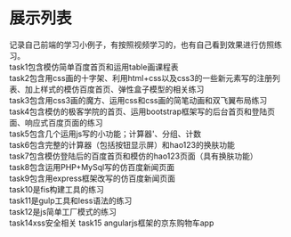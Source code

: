 展示列表
==========
记录自己前端的学习小例子，有按照视频学习的，也有自己看到效果进行仿照练习。<br>
task1包含模仿简单百度首页和运用table画课程表<br>
task2包含用css画的十字架、利用html+css以及css3的一些新元素写的注册列表、加上样式的模仿百度首页、弹性盒子模型的相关练习<br>
task3包含用css3画的魔方、运用css和css画的简笔动画和双飞翼布局练习</br>
task4包含模仿的极客学院的首页、运用bootstrap框架写的后台首页和登陆页面、响应式百度页面的练习<br>
task5包含几个运用js写的小功能；计算器'、分组、计数<br>
task6包含完整的计算器（包括按钮显示屏）和hao123的换肤功能<br>
task7包含模仿登陆后的百度首页和模仿的hao123页面（具有换肤功能）<br>
task8包含运用PHP+MySql写的仿百度新闻页面<br>
task9包含用express框架改写的仿百度新闻页面<br>
task10是fis构建工具的练习<br>
task11是gulp工具和less语法的练习<br>
task12是js简单工厂模式的练习<br>
task14xss安全相关
task15 angularjs框架的京东购物车app
